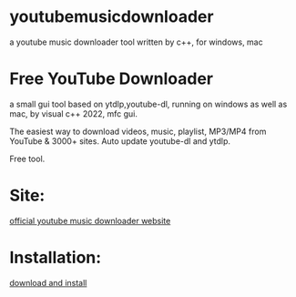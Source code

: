 # youtubemusicdownloader
a youtube music downloader tool written by c++, for windows, mac

# Free YouTube Downloader

a small gui tool based on ytdlp,youtube-dl, running on windows as well as mac, by visual c++ 2022, mfc gui.

The easiest way to download videos, music, playlist, MP3/MP4 from YouTube & 3000+ sites. Auto update youtube-dl and ytdlp.

Free tool.

# Site:
[official youtube music downloader website](ytmusicdownloader.us/)

# Installation:
[download and install](http://download5.ytmusicdownloader.us/php/download.php?src=online5)

